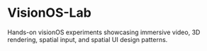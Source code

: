 # VisionOS-Lab
Hands-on visionOS experiments showcasing immersive video, 3D rendering, spatial input, and spatial UI design patterns.
